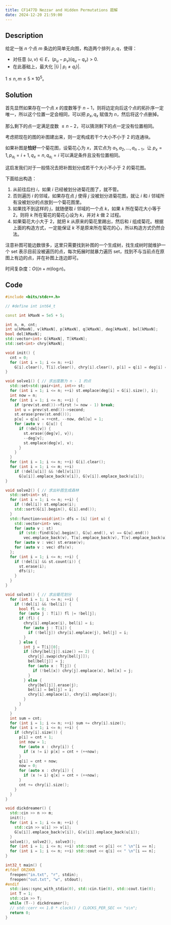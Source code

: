```yaml
---
title: CF1477D Nezzar and Hidden Permutations 题解
date: 2024-12-20 21:59:00
---
```


## Description

给定一张 $n$ 个点 $m$ 条边的简单无向图，构造两个排列 $p,q$，使得：

- 对任意 $(u,v)\in E$，$(p_u-p_v)(q_u-q_v)>0$.
- 在此基础上，最大化 $\left|\left\{i\ |\ p_i\neq q_i\right\}\right|$.

$1\leq n,m\leq 5\times 10^5$。

## Solution

首先显然如果存在一个点 $x$ 的度数等于 $n-1$，则将边定向后这个点的拓扑序一定唯一，所以这个位置一定会相同，可以把 $p_x,q_x$ 赋值为 $n$，然后将这个点删掉。

那么剩下的点一定满足度数 $\leq n-2$，可以猜测剩下的点一定没有位置相同。

考虑把现在的图的补图建出来，则一定构成若干个大小不小于 $2$ 的连通块。

如果补图是**恰好**一个菊花图，设菊花心为 $x$，其它点为 $a_1,a_2,\ldots,a_{n-1}$，让 $p_x=1,p_{a_i}=i+1,q_x=n,q_{a_i}=i$ 可以满足条件且没有位置相同。

这启发我们对于一般情况去把补图划分成若干个大小不小于 $2$ 的菊花图。

下面给出构造：

1. 从前往后扫 $i$，如果 $i$ 已经被划分进菊花图了，就不管。
2.  否则遍历 $i$ 的邻域，如果存在点 $j$ 使得 $j$ 没被划分进菊花图，就让 $i$ 和 $i$ 邻域所有没被划分的点放到一个菊花图里。
3. 如果找不到这样的 $j$，就随便取 $i$ 邻域的一个点 $k$，如果 $k$ 所在菊花大小等于 $2$，则将 $k$ 所在菊花的菊花心设为 $k$，并对 $k$ 做 $2$ 过程。
4. 如果菊花大小大于 $2$，就把 $k$ 从原来的菊花里踢出，然后和 $i$ 组成菊花。根据上面的构造方式，一定能保证 $k$ 不是原来所在菊花的心，所以构造方式仍然合法。

注意补图可能边数很多，这里只需要找到补图的一个生成树，找生成树时就维护一个 set 表示目前没被遍历的点，每次拓展时就暴力遍历 set，找到不与当前点在原图上有边的点，并在补图上连边即可。

时间复杂度：$O((n+m)\log n)$。

## Code

```C++
#include <bits/stdc++.h>

// #define int int64_t

const int kMaxN = 5e5 + 5;

int n, m, cnt;
int u[kMaxN], v[kMaxN], p[kMaxN], q[kMaxN], deg[kMaxN], bel[kMaxN];
bool del[kMaxN];
std::vector<int> G[kMaxN], T[kMaxN];
std::set<int> chry[kMaxN];

void init() {
  cnt = 0;
  for (int i = 1; i <= n; ++i)
    G[i].clear(), T[i].clear(), chry[i].clear(), p[i] = q[i] = deg[i] = bel[i] = del[i] = 0;
}

void solve1() { // 求出度数为 n - 1 的点
  std::set<std::pair<int, int>> st;
  for (int i = 1; i <= n; ++i) st.emplace(deg[i] = G[i].size(), i);
  int now = n;
  for (int i = 1; i <= n; ++i) {
    if (prev(st.end())->first != now - 1) break;
    int u = prev(st.end())->second;
    st.erase(prev(st.end()));
    p[u] = q[u] = ++cnt, --now, del[u] = 1;
    for (auto v : G[u]) {
      if (!del[v]) {
        st.erase({deg[v], v});
        --deg[v];
        st.emplace(deg[v], v);
      }
    }
  }
  for (int i = 1; i <= n; ++i) G[i].clear();
  for (int i = 1; i <= m; ++i)
    if (!del[u[i]] && !del[v[i]])
      G[u[i]].emplace_back(v[i]), G[v[i]].emplace_back(u[i]);
}

void solve2() { // 求出补图生成森林
  std::set<int> st;
  for (int i = 1; i <= n; ++i) {
    if (!del[i]) st.emplace(i);
    std::sort(G[i].begin(), G[i].end());
  }
  std::function<void(int)> dfs = [&] (int u) {
    std::vector<int> vec;
    for (auto v : st)
      if (std::find(G[u].begin(), G[u].end(), v) == G[u].end())
        vec.emplace_back(v), T[u].emplace_back(v), T[v].emplace_back(u);
    for (auto v : vec) st.erase(v);
    for (auto v : vec) dfs(v);
  };
  for (int i = 1; i <= n; ++i) {
    if (!del[i] && st.count(i)) {
      st.erase(i);
      dfs(i);
    }
  }
}

void solve3() { // 求出菊花划分
  for (int i = 1; i <= n; ++i) {
    if (!del[i] && !bel[i]) {
      bool fl = 0;
      for (auto j : T[i]) fl |= !bel[j];
      if (fl) {
        chry[i].emplace(i), bel[i] = i;
        for (auto j : T[i]) {
          if (!bel[j]) chry[i].emplace(j), bel[j] = i;
        }
      } else {
        int j = T[i][0];
        if (chry[bel[j]].size() == 2) {
          chry[j].swap(chry[bel[j]]);
          bel[bel[j]] = j;
          for (auto x : T[j]) {
            if (!bel[x]) chry[j].emplace(x), bel[x] = j;
          }
        } else {
          chry[bel[j]].erase(j);
          bel[i] = bel[j] = i;
          chry[i].emplace(i), chry[i].emplace(j);
        }
      }
    }
  }
  int sum = cnt;
  for (int i = 1; i <= n; ++i) sum += chry[i].size();
  for (int i = 1; i <= n; ++i) {
    if (chry[i].size()) {
      p[i] = cnt + 1;
      int now = 1;
      for (auto x : chry[i]) {
        if (x != i) p[x] = cnt + (++now);
      }
      q[i] = cnt + now;
      now = 0;
      for (auto x : chry[i]) {
        if (x != i) q[x] = cnt + (++now);
      }
      cnt += chry[i].size();
    }
  }
}

void dickdreamer() {
  std::cin >> n >> m;
  init();
  for (int i = 1; i <= m; ++i) {
    std::cin >> u[i] >> v[i];
    G[u[i]].emplace_back(v[i]), G[v[i]].emplace_back(u[i]);
  }
  solve1(), solve2(), solve3();
  for (int i = 1; i <= n; ++i) std::cout << p[i] << " \n"[i == n];
  for (int i = 1; i <= n; ++i) std::cout << q[i] << " \n"[i == n];
}

int32_t main() {
#ifdef ORZXKR
  freopen("in.txt", "r", stdin);
  freopen("out.txt", "w", stdout);
#endif
  std::ios::sync_with_stdio(0), std::cin.tie(0), std::cout.tie(0);
  int T = 1;
  std::cin >> T;
  while (T--) dickdreamer();
  // std::cerr << 1.0 * clock() / CLOCKS_PER_SEC << "s\n";
  return 0;
}
```